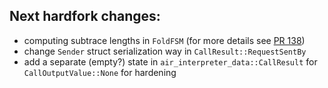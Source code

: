 ## Next hardfork changes:
  - computing subtrace lengths in `FoldFSM` (for more details see [PR 138](https://github.com/fluencelabs/aquavm/pull/138))
  - change `Sender` struct serialization way in `CallResult::RequestSentBy`
  - add a separate (empty?) state in `air_interpreter_data::CallResult` for `CallOutputValue::None` for hardening
